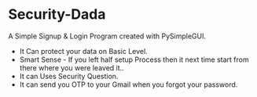 # Security-Dada

A Simple Signup & Login Program created with PySimpleGUI.

* It Can protect your data on Basic Level.
* Smart Sense - If you left half setup Process then it next time start from there where you were leaved it..
* It can Uses Security Question.
* It can send you OTP to your Gmail when you forgot your password.
